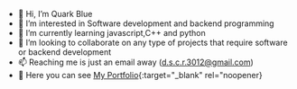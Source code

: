 - 👋 Hi, I’m Quark Blue
- 👀 I’m interested in Software development and backend programming
- 🌱 I’m currently learning javascript,C++ and python
- 💞️ I’m looking to collaborate on any type of projects that require software or backend development
- 📫 Reaching me is just an email away (d.s.c.r.3012@gmail.com)
- 💼 Here you can see [My Portfolio](https://quarkblue.github.io/){:target="_blank" rel="noopener}

<!---
Quarkblue/Quarkblue is a ✨ special ✨ repository because its `README.md` (this file) appears on your GitHub profile.
You can click the Preview link to take a look at your changes.
--->
